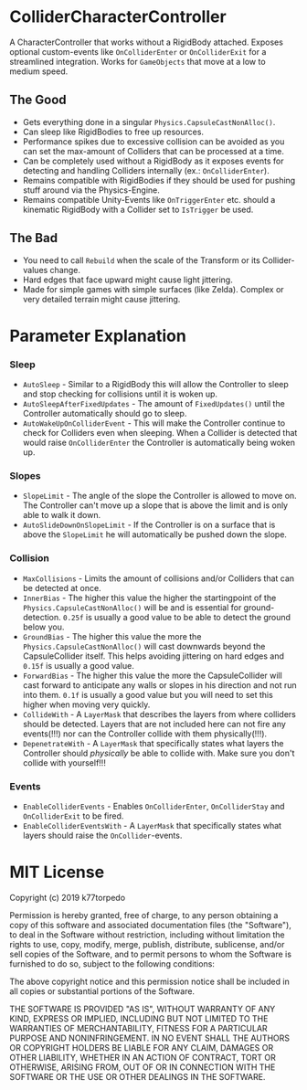# ColliderCharacterController
A CharacterController that works without a RigidBody attached. Exposes optional custom-events like `OnColliderEnter` or `OnColliderExit` for a streamlined integration. Works for `GameObjects` that move at a low to medium speed.

## The Good
* Gets everything done in a singular `Physics.CapsuleCastNonAlloc()`.
* Can sleep like RigidBodies to free up resources.
* Performance spikes due to excessive collision can be avoided as you can set the max-amount of Colliders that can be processed at a time.
* Can be completely used without a RigidBody as it exposes events for detecting and handling Colliders internally (ex.: `OnColliderEnter`).
* Remains compatible with RigidBodies if they should be used for pushing stuff around via the Physics-Engine.
* Remains compatible Unity-Events like `OnTriggerEnter` etc. should a kinematic RigidBody with a Collider set to `IsTrigger` be used.

## The Bad
* You need to call `Rebuild` when the scale of the Transform or its Collider-values change.
* Hard edges that face upward might cause light jittering.
* Made for simple games with simple surfaces (like Zelda). Complex or very detailed terrain might cause jittering.

# Parameter Explanation
### Sleep
* `AutoSleep` - Similar to a RigidBody this will allow the Controller to sleep and stop checking for collisions until it is woken up.
* `AutoSleepAfterFixedUpdates` - The amount of `FixedUpdates()` until the Controller automatically should go to sleep.
* `AutoWakeUpOnColliderEvent` - This will make the Controller continue to check for Colliders even when sleeping. When a Collider is detected that would raise `OnColliderEnter` the Controller is automatically being woken up.

### Slopes
* `SlopeLimit` - The angle of the slope the Controller is allowed to move on. The Controller can't move up a slope that is above the limit and is only able to walk it down.
* `AutoSlideDownOnSlopeLimit` - If the Controller is on a surface that is above the `SlopeLimit` he will automatically be pushed down the slope.

### Collision
* `MaxCollisions` - Limits the amount of collisions and/or Colliders that can be detected at once.
* `InnerBias` - The higher this value the higher the startingpoint of the `Physics.CapsuleCastNonAlloc()` will be and is essential for ground-detection. `0.25f` is usually a good value to be able to detect the ground below you.
* `GroundBias` - The higher this value the more the `Physics.CapsuleCastNonAlloc()` will cast downwards beyond the CapsuleCollider itself. This helps avoiding jittering on hard edges and `0.15f` is usually a good value.
* `ForwardBias` - The higher this value the more the CapsuleCollider will cast forward to anticipate any walls or slopes in his direction and not run into them. `0.1f` is usually a good value but you will need to set this higher when moving very quickly.
* `CollideWith` - A `LayerMask` that describes the layers from where colliders should be detected. Layers that are not included here can not fire any events(!!!) nor can the Controller collide with them physically(!!!).
* `DepenetrateWith` -  A `LayerMask` that specifically states what layers the Controller should _physically_ be able to collide with. Make sure you don't collide with yourself!!!

### Events
* `EnableColliderEvents` - Enables `OnColliderEnter`, `OnColliderStay` and `OnColliderExit` to be fired.
* `EnableColliderEventsWith` -  A `LayerMask` that specifically states what layers should raise the `OnCollider`-events.


# MIT License

Copyright (c) 2019 k77torpedo

Permission is hereby granted, free of charge, to any person obtaining a copy
of this software and associated documentation files (the "Software"), to deal
in the Software without restriction, including without limitation the rights
to use, copy, modify, merge, publish, distribute, sublicense, and/or sell
copies of the Software, and to permit persons to whom the Software is
furnished to do so, subject to the following conditions:

The above copyright notice and this permission notice shall be included in all
copies or substantial portions of the Software.

THE SOFTWARE IS PROVIDED "AS IS", WITHOUT WARRANTY OF ANY KIND, EXPRESS OR
IMPLIED, INCLUDING BUT NOT LIMITED TO THE WARRANTIES OF MERCHANTABILITY,
FITNESS FOR A PARTICULAR PURPOSE AND NONINFRINGEMENT. IN NO EVENT SHALL THE
AUTHORS OR COPYRIGHT HOLDERS BE LIABLE FOR ANY CLAIM, DAMAGES OR OTHER
LIABILITY, WHETHER IN AN ACTION OF CONTRACT, TORT OR OTHERWISE, ARISING FROM,
OUT OF OR IN CONNECTION WITH THE SOFTWARE OR THE USE OR OTHER DEALINGS IN THE
SOFTWARE.

